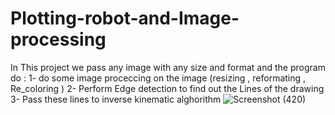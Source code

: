 # Plotting-robot-and-Image-processing
In This project we pass any image with any size and format and the program do :
1- do some image proceccing on the image (resizing , reformating , Re_coloring )
2- Perform Edge detection to find out the Lines of the drawing 
3- Pass these lines to inverse kinematic alghorithm 
![Screenshot (420)](https://user-images.githubusercontent.com/40636325/139597237-c2bd2f56-3449-425f-92f9-be04bf79ac8c.png)
